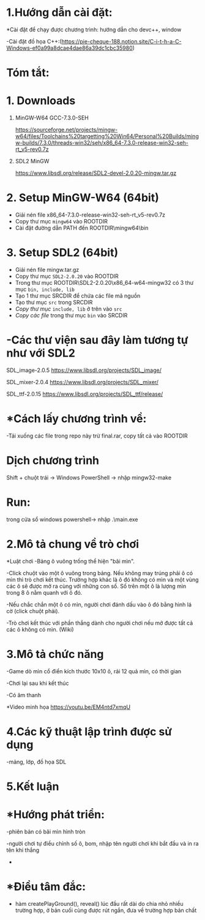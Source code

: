 # 1.Hướng dẫn cài đặt: 
*Cài đặt để chạy được chương trình: hướng dẫn cho devc++, window



-Cài đặt đồ họa C++:(https://pie-cheque-188.notion.site/C-i-t-h-a-C-Windows-ef0a99a8dcae4dae86a39dc1cbc35980)




# Tóm tắt:
# 1. Downloads

1. MinGW-W64 GCC-7.3.0-SEH 
    
    https://sourceforge.net/projects/mingw-w64/files/Toolchains%20targetting%20Win64/Personal%20Builds/mingw-builds/7.3.0/threads-win32/seh/x86_64-7.3.0-release-win32-seh-rt_v5-rev0.7z
    
2. SDL2 MinGW
    
    https://www.libsdl.org/release/SDL2-devel-2.0.20-mingw.tar.gz
    
    


# 2. Setup MinGW-W64 (64bit)

- Giải nén file x86_64-7.3.0-release-win32-seh-rt_v5-rev0.7z
- Copy thư mục `mingw64` vào ROOTDIR
- Cài đặt đường dẫn PATH đến  ROOTDIR\mingw64\bin

# 3. Setup SDL2 (64bit)

- Giải nén file mingw.tar.gz
- Copy thư mục `SDL2-2.0.20` vào ROOTDIR
- Trong thư mục ROOTDIR\SDL2-2.0.20\x86_64-w64-mingw32 có 3 thư mục `bin, include, lib`
- Tạo 1 thư mục SRCDIR để chứa các file mã nguồn
- Tạo thư mục `src` trong SRCDIR
- *Copy thư mục* `include, lib` ở trên vào `src`
- *Copy các file* trong thư mục `bin` vào SRCDIR
  
  
  
  
# -Các thư viện sau đây làm tương tự như với SDL2
  
  
SDL_image-2.0.5 https://www.libsdl.org/projects/SDL_image/
  
  
  
  
  
SDL_mixer-2.0.4 https://www.libsdl.org/projects/SDL_mixer/ 
  
  
  
  
  
  
  
  
  
  
SDL_ttf-2.0.15 https://www.libsdl.org/projects/SDL_ttf/release/
  
  
  
  
  
  
  
  
  
  
  
  
  
  
  
  
  
  # *Cách lấy chương trình về: 
-Tải xuống các file trong repo này trừ final.rar, copy tất cả vào ROOTDIR
  
  # Dịch chương trình
  
  
  Shift + chuột trái -> Windows PowerShell -> nhập mingw32-make
  
  
  
  # Run:
  
  
  
  trong cửa sổ windows powershell-> nhập .\main.exe
  
  
  
# 2.Mô tả chung về trò chơi 
  
  
  
*Luật chơi -Bảng ô vuông trống thể hiện "bãi mìn". 
  

  
  
  
-Click chuột vào một ô vuông trong bảng. Nếu không may trúng phải ô có mìn thì trò chơi kết thúc. Trường hợp khác là ô đó không có mìn và một vùng các ô sẽ được mở ra cùng với những con số. Số trên một ô là lượng mìn trong 8 ô nằm quanh với ô đó. 
  
  
  
  
-Nếu chắc chắn một ô có mìn, người chơi đánh dấu vào ô đó bằng hình lá cờ (click chuột phải). 
  
  
  
-Trò chơi kết thúc với phần thắng dành cho người chơi nếu mở được tất cả các ô không có mìn. (Wiki)
  
  
  
# 3.Mô tả chức năng 
  
  
  
  
-Game dò mìn cổ điển kích thước 10x10 ô, rải 12 quả mìn, có thời gian
  
  
  
-Chơi lại sau khi kết thúc 
  
  
  
  
-Có âm thanh 
  
  
  
*Video minh họa https://youtu.be/EM4ntd7xmqU
  
  
  
# 4.Các kỹ thuật lập trình được sử dụng 
  
  
  
-mảng, lớp, đồ họa SDL
  
  
  
# 5.Kết luận 
# *Hướng phát triển: 
  
  
  
  -phiên bản có bãi mìn hình tròn 
  
  
  
  -người chơi tự điều chỉnh số ô, bom, nhập tên người chơi khi bắt đầu và in ra tên khi thắng
  
  
  
  -
  
  
  
# *Điều tâm đắc:
  
  
  - hàm createPlayGround(), reveal() lúc đầu rất dài do chia nhỏ nhiều trường hợp, ở bản cuối cùng được rút ngắn, đưa về trường hợp bản chất
  
  
  
  


